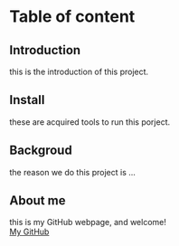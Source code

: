 # **Table of content**  

## **Introduction**  
this is the introduction of this project.
## **Install**  
these are acquired tools to run this porject.
## **Backgroud**  
the reason we do this project is ...
## **About me**
this is my GitHub webpage, and welcome!  
[My GitHub](https://github.com/jiangtianxue)
